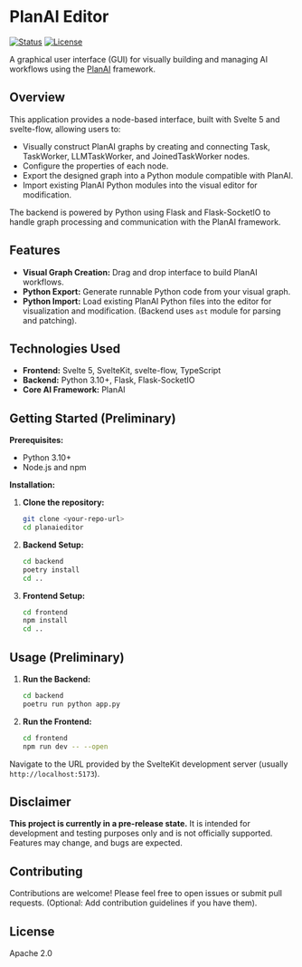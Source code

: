 # PlanAI Editor

[![Status](https://img.shields.io/badge/status-pre--release-orange)](https://shields.io/) [![License](https://img.shields.io/badge/License-Apache_2.0-blue.svg)](https://opensource.org/licenses/Apache-2.0)

A graphical user interface (GUI) for visually building and managing AI workflows using the [PlanAI](https://github.com/provos/planai) framework.

## Overview

This application provides a node-based interface, built with Svelte 5 and svelte-flow, allowing users to:

*   Visually construct PlanAI graphs by creating and connecting Task, TaskWorker, LLMTaskWorker, and JoinedTaskWorker nodes.
*   Configure the properties of each node.
*   Export the designed graph into a Python module compatible with PlanAI.
*   Import existing PlanAI Python modules into the visual editor for modification.

The backend is powered by Python using Flask and Flask-SocketIO to handle graph processing and communication with the PlanAI framework.

## Features

*   **Visual Graph Creation:** Drag and drop interface to build PlanAI workflows.
*   **Python Export:** Generate runnable Python code from your visual graph.
*   **Python Import:** Load existing PlanAI Python files into the editor for visualization and modification. (Backend uses `ast` module for parsing and patching).

## Technologies Used

*   **Frontend:** Svelte 5, SvelteKit, svelte-flow, TypeScript
*   **Backend:** Python 3.10+, Flask, Flask-SocketIO
*   **Core AI Framework:** PlanAI

## Getting Started (Preliminary)

**Prerequisites:**

*   Python 3.10+
*   Node.js and npm

**Installation:**

1.  **Clone the repository:**
    ```bash
    git clone <your-repo-url>
    cd planaieditor
    ```
2.  **Backend Setup:**
    ```bash
    cd backend
    poetry install
    cd ..
    ```
3.  **Frontend Setup:**
    ```bash
    cd frontend
    npm install
    cd ..
    ```

## Usage (Preliminary)

1.  **Run the Backend:**
    ```bash
    cd backend
    poetru run python app.py
    ```
2.  **Run the Frontend:**
    ```bash
    cd frontend
    npm run dev -- --open
    ```

Navigate to the URL provided by the SvelteKit development server (usually `http://localhost:5173`).

## Disclaimer

**This project is currently in a pre-release state.** It is intended for development and testing purposes only and is not officially supported. Features may change, and bugs are expected.

## Contributing

Contributions are welcome! Please feel free to open issues or submit pull requests. (Optional: Add contribution guidelines if you have them).

## License

Apache 2.0
